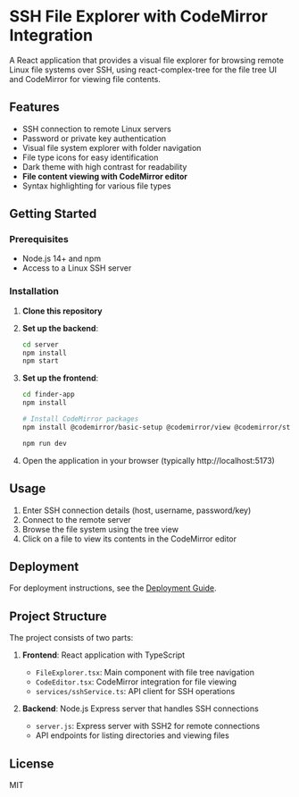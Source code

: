 # SSH File Explorer with CodeMirror Integration

A React application that provides a visual file explorer for browsing remote Linux file systems over SSH, using react-complex-tree for the file tree UI and CodeMirror for viewing file contents.

## Features

- SSH connection to remote Linux servers
- Password or private key authentication
- Visual file system explorer with folder navigation
- File type icons for easy identification
- Dark theme with high contrast for readability
- **File content viewing with CodeMirror editor**
- Syntax highlighting for various file types

## Getting Started

### Prerequisites

- Node.js 14+ and npm
- Access to a Linux SSH server

### Installation

1. **Clone this repository**

2. **Set up the backend**:
   ```bash
   cd server
   npm install
   npm start
   ```

3. **Set up the frontend**:
   ```bash
   cd finder-app
   npm install
   
   # Install CodeMirror packages
   npm install @codemirror/basic-setup @codemirror/view @codemirror/state @codemirror/language @codemirror/lang-javascript @codemirror/lang-python @codemirror/lang-markdown @codemirror/lang-html @codemirror/lang-css
   
   npm run dev
   ```

4. Open the application in your browser (typically http://localhost:5173)

## Usage

1. Enter SSH connection details (host, username, password/key)
2. Connect to the remote server
3. Browse the file system using the tree view
4. Click on a file to view its contents in the CodeMirror editor

## Deployment

For deployment instructions, see the [Deployment Guide](#deployment-guide).

## Project Structure

The project consists of two parts:

1. **Frontend**: React application with TypeScript
   - `FileExplorer.tsx`: Main component with file tree navigation
   - `CodeEditor.tsx`: CodeMirror integration for file viewing
   - `services/sshService.ts`: API client for SSH operations

2. **Backend**: Node.js Express server that handles SSH connections
   - `server.js`: Express server with SSH2 for remote connections
   - API endpoints for listing directories and viewing files

## License

MIT 